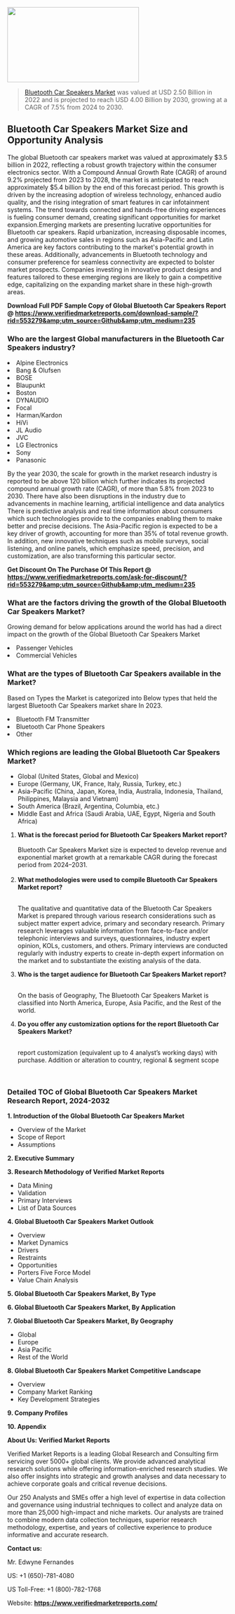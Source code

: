 <img src="https://ffe5etoiles.com/wp-content/uploads/2024/12/MST1-300x171.png" alt="" width="300" height="171" class="alignnone size-medium wp-image-20088" /><blockquote><p><p><a href="https://www.verifiedmarketreports.com/download-sample/?rid=553279&utm_source=Github&utm_medium=235" target="_blank">Bluetooth Car Speakers Market</a> was valued at USD 2.50 Billion in 2022 and is projected to reach USD 4.00 Billion by 2030, growing at a CAGR of 7.5% from 2024 to 2030.</p></blockquote><p><h2>Bluetooth Car Speakers Market Size and Opportunity Analysis</h2>The global Bluetooth car speakers market was valued at approximately $3.5 billion in 2022, reflecting a robust growth trajectory within the consumer electronics sector. With a Compound Annual Growth Rate (CAGR) of around 9.2% projected from 2023 to 2028, the market is anticipated to reach approximately $5.4 billion by the end of this forecast period. This growth is driven by the increasing adoption of wireless technology, enhanced audio quality, and the rising integration of smart features in car infotainment systems. The trend towards connected and hands-free driving experiences is fueling consumer demand, creating significant opportunities for market expansion.Emerging markets are presenting lucrative opportunities for Bluetooth car speakers. Rapid urbanization, increasing disposable incomes, and growing automotive sales in regions such as Asia-Pacific and Latin America are key factors contributing to the market's potential growth in these areas. Additionally, advancements in Bluetooth technology and consumer preference for seamless connectivity are expected to bolster market prospects. Companies investing in innovative product designs and features tailored to these emerging regions are likely to gain a competitive edge, capitalizing on the expanding market share in these high-growth areas.</p><p class=""><strong>Download Full PDF Sample Copy of Global Bluetooth Car Speakers Report @ <a href="https://www.verifiedmarketreports.com/download-sample/?rid=553279&amp;utm_source=Github&amp;utm_medium=235" target="_blank">https://www.verifiedmarketreports.com/download-sample/?rid=553279&amp;utm_source=Github&amp;utm_medium=235</a></strong></p><h3 id="" class="">Who are the largest Global manufacturers in the Bluetooth Car Speakers industry?</h3><p><li>Alpine Electronics</li><li> Bang & Olufsen</li><li> BOSE</li><li> Blaupunkt</li><li> Boston</li><li> DYNAUDIO</li><li> Focal</li><li> Harman/Kardon</li><li> HiVi</li><li> JL Audio</li><li> JVC</li><li> LG Electronics</li><li> Sony</li><li> Panasonic</li></p><div class=""><div class="" dir="" data-message-author-role="" data-message-id="" data-message-model-slug=""><div class=""><div class=""><div class=""><div class="" dir="" data-message-author-role="" data-message-id="" data-message-model-slug=""><div class=""><div class=""><p>By the year 2030, the scale for growth in the market research industry is reported to be above 120 billion which further indicates its projected compound annual growth rate (CAGR), of more than 5.8% from 2023 to 2030. There have also been disruptions in the industry due to advancements in machine learning, artificial intelligence and data analytics There is predictive analysis and real time information about consumers which such technologies provide to the companies enabling them to make better and precise decisions. The Asia-Pacific region is expected to be a key driver of growth, accounting for more than 35% of total revenue growth. In addition, new innovative techniques such as mobile surveys, social listening, and online panels, which emphasize speed, precision, and customization, are also transforming this particular sector.</p><p><strong>Get Discount On The Purchase Of This Report @&nbsp; <a href="https://www.verifiedmarketreports.com/ask-for-discount/?rid=553279&amp;utm_source=Github&amp;utm_medium=235" target="_blank">https://www.verifiedmarketreports.com/ask-for-discount/?rid=553279&amp;utm_source=Github&amp;utm_medium=235</a></strong></p></div></div></div></div></div></div></div></div><h3 id="" class="">What are the factors driving the growth of the Global Bluetooth Car Speakers Market?</h3><p id="" class="">Growing demand for below applications around the world has had a direct impact on the growth of the Global Bluetooth Car Speakers Market</p><p id="" class=""><li>Passenger Vehicles</li><li> Commercial Vehicles</li></p><h3 id="" class="">What are the types of Bluetooth Car Speakers available in the Market?</h3><p id="" class="">Based on Types the Market is categorized into Below types that held the largest Bluetooth Car Speakers market share In 2023.</p><p id="" class=""><li>Bluetooth FM Transmitter</li><li> Bluetooth Car Phone Speakers</li><li> Other</li></p><h3 id="" class="">Which regions are leading the Global Bluetooth Car Speakers Market?</h3><ul><li>Global (United States, Global and Mexico)</li><li>Europe (Germany, UK, France, Italy, Russia, Turkey, etc.)</li><li>Asia-Pacific (China, Japan, Korea, India, Australia, Indonesia, Thailand, Philippines, Malaysia and Vietnam)</li><li>South America (Brazil, Argentina, Columbia, etc.)</li><li>Middle East and Africa (Saudi Arabia, UAE, Egypt, Nigeria and South Africa)</li></ul><p><ol><li><strong>What is the forecast period for Bluetooth Car Speakers Market report?<br /></strong><br /><span data-sheets-root="1" data-sheets-value="{&quot;1&quot;:2,&quot;2&quot;:&quot;XXXX size is expected to develop revenue and exponential market growth at a remarkable CAGR during the forecast period from 2024&ndash;2030.&quot;}" data-sheets-userformat="{&quot;2&quot;:12674,&quot;4&quot;:{&quot;1&quot;:2,&quot;2&quot;:16776960},&quot;10&quot;:2,&quot;11&quot;:0,&quot;15&quot;:&quot;Arial&quot;,&quot;16&quot;:12}">Bluetooth Car Speakers Market size is expected to develop revenue and exponential market growth at a remarkable CAGR during the forecast period from 2024&ndash;2031.</span><br /><br /></li><li><strong>What methodologies were used to compile Bluetooth Car Speakers Market report?<br /><br /></strong><p>The qualitative and quantitative data of the&nbsp;Bluetooth Car Speakers Market is prepared through various research considerations such as subject matter expert advice, primary and secondary research. Primary research leverages valuable information from face-to-face and/or telephonic interviews and surveys, questionnaires, industry expert opinion, KOLs, customers, and others. Primary interviews are conducted regularly with industry experts to create in-depth expert information on the market and to substantiate the existing analysis of the data.&nbsp;</p></li><li><strong>Who is the target audience for Bluetooth Car Speakers Market report?<br /><br /></strong><p>On the basis of Geography, The&nbsp;Bluetooth Car Speakers Market is classified into North America, Europe, Asia Pacific, and the Rest of the world.</p></li><li><strong>Do you offer any customization options for the report Bluetooth Car Speakers Market?<br /><br /></strong><p>report customization (equivalent up to 4 analyst&rsquo;s working days) with purchase. Addition or alteration to country, regional &amp; segment scope</p><p>&nbsp;</p></li></ol></p><h3 id="" class="">Detailed TOC of Global Bluetooth Car Speakers Market Research Report, 2024-2032</h3><p id="" class=""><strong>1. Introduction of the Global Bluetooth Car Speakers Market</strong></p><ul><li>Overview of the Market</li><li>Scope of Report</li><li>Assumptions</li></ul><p id="" class=""><strong>2. Executive Summary</strong></p><p id="" class=""><strong>3. Research Methodology of&nbsp;Verified Market Reports</strong></p><ul><li>Data Mining</li><li>Validation</li><li>Primary Interviews</li><li>List of Data Sources</li></ul><p id="" class=""><strong>4. Global Bluetooth Car Speakers Market Outlook</strong></p><ul><li>Overview</li><li>Market Dynamics</li><li>Drivers</li><li>Restraints</li><li>Opportunities</li><li>Porters Five Force Model</li><li>Value Chain Analysis</li></ul><p id="" class=""><strong>5. Global Bluetooth Car Speakers Market, By&nbsp;Type</strong></p><p id="" class=""><strong>6. Global Bluetooth Car Speakers Market, By Application</strong></p><p id="" class=""><strong>7. Global Bluetooth Car Speakers Market, By Geography</strong></p><ul><li>Global</li><li>Europe</li><li>Asia Pacific</li><li>Rest of the World</li></ul><p id="" class=""><strong>8. Global Bluetooth Car Speakers Market Competitive Landscape</strong></p><ul><li>Overview</li><li>Company Market Ranking</li><li>Key Development Strategies</li></ul><p id="" class=""><strong>9. Company Profiles</strong></p><p id="" class=""><strong>10. Appendix</strong></p><p id="" class=""><strong>About Us: Verified Market Reports</strong></p><p id="" class="">Verified Market Reports is a leading Global Research and Consulting firm servicing over 5000+ global clients. We provide advanced analytical research solutions while offering information-enriched research studies. We also offer insights into strategic and growth analyses and data necessary to achieve corporate goals and critical revenue decisions.</p><p id="" class="">Our 250 Analysts and SMEs offer a high level of expertise in data collection and governance using industrial techniques to collect and analyze data on more than 25,000 high-impact and niche markets. Our analysts are trained to combine modern data collection techniques, superior research methodology, expertise, and years of collective experience to produce informative and accurate research.</p><p id="" class=""><strong>Contact us:</strong></p><p id="" class="">Mr. Edwyne Fernandes</p><p id="" class="">US: +1 (650)-781-4080</p><p id="" class="">US Toll-Free: +1 (800)-782-1768</p><p id="" class="">Website: <a target="" data-test-app-aware-link=""><strong>https://www.verifiedmarketreports.com/</strong></a></p>
